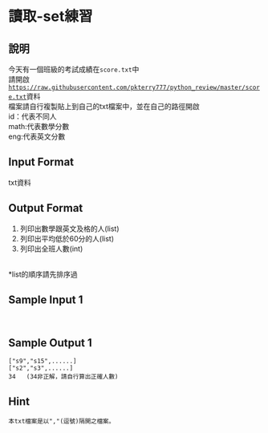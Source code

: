 # 讀取-set練習 #

## 說明 ##

今天有一個班級的考試成績在<code>score.txt</code>中<br>
請開啟<code>https://raw.githubusercontent.com/pkterry777/python_review/master/score.txt</code>資料<br>
檔案請自行複製貼上到自己的txt檔案中，並在自己的路徑開啟<br>
id：代表不同人<br>
math:代表數學分數<br>
eng:代表英文分數<br>


## Input Format ##

txt資料<br>

## Output Format ##

1. 列印出數學跟英文及格的人(list)<br>
2. 列印出平均低於60分的人(list)<br>
3. 列印出全班人數(int)<br>
<br>
*list的順序請先排序過<br>

## Sample Input 1 ##
```


```

## Sample Output 1 ##
```
["s9","s15",......]
["s2","s3",......]
34   (34非正解，請自行算出正確人數)
```

## Hint ##

```
本txt檔案是以","(逗號)隔開之檔案。

```
